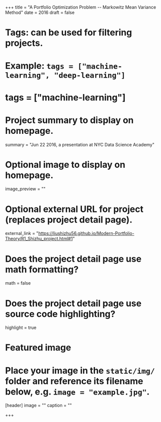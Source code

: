 +++
title = "A Portfolio Optimization Problem -- Markowitz Mean Variance Method"
date = 2016
draft = false

# Tags: can be used for filtering projects.
# Example: `tags = ["machine-learning", "deep-learning"]`
# tags = ["machine-learning"]

# Project summary to display on homepage.
summary = "Jun 22 2016, a presentation at NYC Data Science Academy"

# Optional image to display on homepage.
image_preview = ""

# Optional external URL for project (replaces project detail page).
external_link = "https://liushizhu56.github.io/Modern-Portfolio-Theory/R1_Shizhu_project.html#1"

# Does the project detail page use math formatting?
math = false

# Does the project detail page use source code highlighting?
highlight = true

# Featured image
# Place your image in the `static/img/` folder and reference its filename below, e.g. `image = "example.jpg"`.
[header]
image = ""
caption = ""

+++
